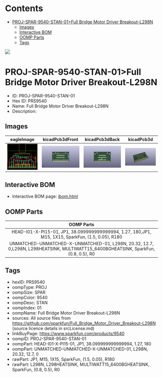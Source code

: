 



Contents
========

* [PROJ-SPAR-9540-STAN-01>Full Bridge Motor Driver Breakout-L298N](#proj-spar-9540-stan-01full-bridge-motor-driver-breakout-l298n)
	* [Images](#images)
	* [Interactive BOM](#interactive-bom)
	* [OOMP Parts](#oomp-parts)
	* [Tags](#tags)
  
![][im]
# PROJ-SPAR-9540-STAN-01>Full Bridge Motor Driver Breakout-L298N

- ID: PROJ-SPAR-9540-STAN-01
- Hex ID: PRS9540
- Name: Full Bridge Motor Driver Breakout-L298N
- Description: 

## Images
  
  

|eagleImage|kicadPcb3dFront|kicadPcb3dBack|kicadPcb3d|
| :---: | :---: | :---: | :---: |
|[![eagleImage](eagleImage_140.png)](eagleImage_600.png)|[![kicadPcb3dFront](kicadPcb3dFront_140.png)](kicadPcb3dFront_600.png)|[![kicadPcb3dBack](kicadPcb3dBack_140.png)](kicadPcb3dBack_600.png)|[![kicadPcb3d](kicadPcb3d_140.png)](kicadPcb3d_600.png)|

## Interactive BOM

- Interactive BOM page: [ibom.html](kicad/bom/ibom.html)

## OOMP Parts
  

|OOMP Parts|
| :---: |
|HEAD-I01-X-PI15-01, JP1, 38.099999999999994, 1.27, 180,JP1, M15, 1X15, SparkFun, (1.5, 0.05), R180|
|UNMATCHED-UNMATCHED-X-UNMATCHED-01, L298N, 20.32, 12.7, 0,L298N, L298HEATSINK, MULTIWATT15_6400BGHEATSINK, SparkFun, (0.8, 0.5), R0|

## Tags

- hexID: PRS9540
- oompType: PROJ
- oompSize: SPAR
- oompColor: 9540
- oompDesc: STAN
- oompIndex: 01
- oompName: Full Bridge Motor Driver Breakout-L298N
- sources: All source files from https://github.com/sparkfun/Full_Bridge_Motor_Driver_Breakout-L298N (source licence details in srcLicense.md)
- linkBuyPage: https://www.sparkfun.com/products/9540
- oompID: PROJ-SPAR-9540-STAN-01
- oompPart: HEAD-I01-X-PI15-01, JP1, 38.099999999999994, 1.27, 180
- oompPart: UNMATCHED-UNMATCHED-X-UNMATCHED-01, L298N, 20.32, 12.7, 0
- rawPart: JP1, M15, 1X15, SparkFun, (1.5, 0.05), R180
- rawPart: L298N, L298HEATSINK, MULTIWATT15_6400BGHEATSINK, SparkFun, (0.8, 0.5), R0



[im]: kicadPcb3d_450.png
